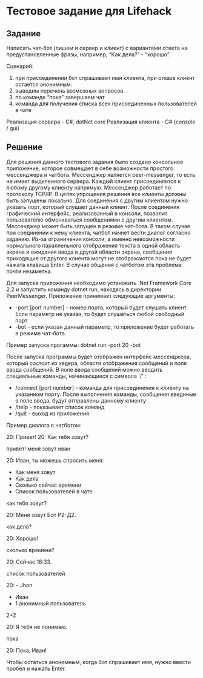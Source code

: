 # Тестовое задание для Lifehack

## Задание

Написать чат-бот (пишем и сервер и клиент) с вариантами ответа на предустановленные фразы, например, “Как дела?” - ”хорошо”.
 
Сценарий:
1. при присоединении бот спрашивает имя клиента, при отказе клиент остается анонимным.
2. выводим перечень возможных вопросов.
3. по команде “пока” завершаем чат
4. команда для получения списка всех присоединенных пользователей в чате
 
Реализация сервера - C#, dotNet core
Реализация клиента - C# (console / gui)


## Решение

Для решения данного тестового задания было создано консольное приложение, которое совмещает в себе возможности простого 
мессенджера и чатбота. Мессенджер является peer-messenger, то есть не имеет выделенного сервера. Каждый клиент присоединяeтся 
к любому другому клиенту напрямую. Мессенджер работает по протоколу TCP/IP. В целях упрощения решения все клиенты должны быть
запущены локально. Для соединения с другим клиентом нужно указать порт, который слушает данный клиент. После соединения 
графический интерфейс, реализованный в консоли, позволит пользователю обмениваться сообщениями с другим клиентом. Мессенджер 
может быть запущен в режиме чат-бота. В таком случае при соединении к нему клиента, чатбот начнет вести диалог согласно 
заданию. Из-за ограничения консоли, а именно невозможности нормального параллельного отображения текста в одной область экрана
и ожидания ввода в другой области экрана, сообщения приходящие от другого клиента могут не отображаются пока не будет нажата 
клавиша Enter. В случае общения с чатботом эта проблема почти незаметна.

Для запуска приложения необходимо установить .Net Framework Core 2.2 и запустить команду dotnet run, находясь в директории 
PeerMessenger. Приложение принимает следующие аргументы:

- -port [port number] - номер порта, который будет слушать клиент. Если параметр не указан, то будет слушаться любой 
свободный порт
- -bot - если указан данный параметр, то приложение будет работать в режиме чат-бота.

Пример запуска прогаммы: dotnet run -port 20 -bot

После запуска программы будет отображен интерфейс мессенджера, который состоит из хедера, области отображения сообщений и поля 
ввода сообщений. В поле ввода сообщений можно вводить специальные команды, начинающиеся с символа '/' :

- /connect [port number] - команда для присоединения к клиенту на указанном порту. После выполнения команды, сообщения 
введнные в поле ввода, будут отправлены данному клиенту
- /help - показывает список команд
- /quit - выход из приложения

Пример диалога с чатботом:

20: Привет!
20: Как тебя зовут?

привет! 
меня зовут иван

20: Иван, ты можешь спросить меня:
 - Как меня зовут
 - Как дела
 - Сколько сейчас времени
 - Список пользователей в чате

как тебя зовут?

20: Меня зовут Бот Р2-Д2.

как дела?

20: Хорошо!

сколько времени?

20: Сейчас 18:33.

список пользователей

20: - Jhon
 - Иван
 - 1 анонимный пользователь
 
2+2

20: Я тебя не понимаю.

пока

20: Пока, Иван!


Чтобы остаться анонимным, когда бот спрашивает имя, нужно ввести пробел и нажать Enter.
